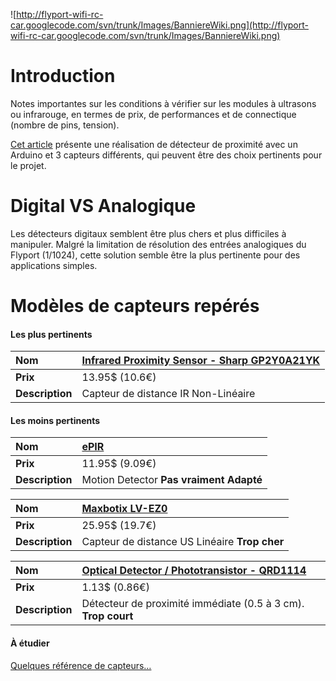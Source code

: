 ![http://flyport-wifi-rc-car.googlecode.com/svn/trunk/Images/BanniereWiki.png](http://flyport-wifi-rc-car.googlecode.com/svn/trunk/Images/BanniereWiki.png)

# Introduction #

Notes importantes sur les conditions à vérifier sur les modules à ultrasons ou infrarouge, en termes de prix, de performances et de connectique (nombre de pins, tension).

[Cet article](http://bildr.org/2011/03/various-proximity-sensors-arduino/) présente une réalisation de détecteur de proximité avec un Arduino et 3 capteurs différents, qui peuvent être des choix pertinents pour le projet.


# Digital VS Analogique #

Les détecteurs digitaux semblent être plus chers et plus difficiles à manipuler. Malgré la limitation de résolution des entrées analogiques du Flyport (1/1024), cette solution semble être la plus pertinente pour des applications simples.


# Modèles de capteurs repérés #

#### Les plus pertinents ####

| **Nom** | [Infrared Proximity Sensor - Sharp GP2Y0A21YK](http://www.sparkfun.com/products/242) |
|:--------|:-------------------------------------------------------------------------------------|
| **Prix** | 13.95$ (10.6€)                                                                       |
| **Description** | Capteur de distance IR Non-Linéaire                                                  |

#### Les moins pertinents ####

| **Nom** | [ePIR](http://www.sparkfun.com/products/9587) |
|:--------|:----------------------------------------------|
| **Prix** | 11.95$ (9.09€)                                |
| **Description** | Motion Detector **Pas vraiment Adapté**       |

| **Nom** | [Maxbotix LV-EZ0](http://www.sparkfun.com/products/639) |
|:--------|:--------------------------------------------------------|
| **Prix** | 25.95$ (19.7€)                                          |
| **Description** | Capteur de distance US Linéaire **Trop cher**           |

| **Nom** | [Optical Detector / Phototransistor - QRD1114](http://www.sparkfun.com/products/246) |
|:--------|:-------------------------------------------------------------------------------------|
| **Prix** | 1.13$ (0.86€)                                                                        |
| **Description** | Détecteur de proximité immédiate (0.5 à 3 cm). **Trop court**                        |

#### À étudier ####

[Quelques référence de capteurs…](http://www.robotroom.com/Sensors.html)